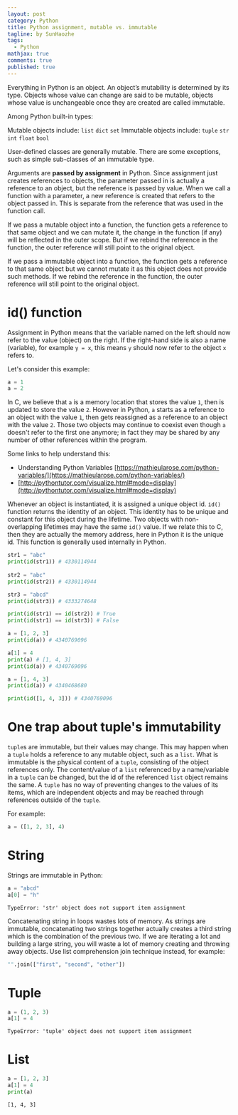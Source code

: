 ```yaml
---
layout: post
category: Python  
title: Python assignment, mutable vs. immutable
tagline: by SunHaozhe
tags: 
  - Python 
mathjax: true
comments: true
published: true
---
```




Everything in Python is an object. An object’s mutability is determined by its type. Objects whose value can change are said to be mutable, objects whose value is unchangeable once they are created are called immutable. 

Among Python built-in types:

Mutable objects include: `list` `dict` `set`
Immutable objects include: `tuple` `str` `int` `float` `bool`

User-defined classes are generally mutable. There are some exceptions, such as simple sub-classes of an immutable type. 


Arguments are **passed by assignment** in Python. Since assignment just creates references to objects, the parameter passed in is actually a reference to an object, but the reference is passed by value. When we call a function with a parameter, a new reference is created that refers to the object passed in. This is separate from the reference that was used in the function call. 

If we pass a mutable object into a function, the function gets a reference to that same object and we can mutate it, the change in the function (if any) will be reflected in the outer scope. But if we rebind the reference in the function, the outer reference will still point to the original object. 

If we pass a immutable object into a function, the function gets a reference to that same object but we cannot mutate it as this object does not provide such methods. If we rebind the reference in the function, the outer reference will still point to the original object. 




# id() function 

Assignment in Python means that the variable named on the left should now refer to the value (object) on the right. If the right-hand side is also a name (variable), for example `y = x`, this means `y` should now refer to the object `x` refers to. 

Let's consider this example:

```python
a = 1
a = 2
```

In C, we believe that `a` is a memory location that stores the value `1`, then is updated to store the value `2`. However in Python, `a` starts as a reference to an object with the value `1`, then gets reassigned as a reference to an object with the value `2`. Those two objects may continue to coexist even though `a` doesn't refer to the first one anymore; in fact they may be shared by any number of other references within the program.


Some links to help understand this:

* Understanding Python Variables [https://mathieularose.com/python-variables/](https://mathieularose.com/python-variables/)
* [http://pythontutor.com/visualize.html#mode=display](http://pythontutor.com/visualize.html#mode=display)


Whenever an object is instantiated, it is assigned a unique object id. `id()` function returns the identity of an object. This identity has to be unique and constant for this object during the lifetime. Two objects with non-overlapping lifetimes may have the same `id()` value. If we relate this to C, then they are actually the memory address, here in Python it is the unique id. This function is generally used internally in Python. 

```python
str1 = "abc"
print(id(str1)) # 4330114944
  
str2 = "abc"
print(id(str2)) # 4330114944

str3 = "abcd"
print(id(str3)) # 4333274648

print(id(str1) == id(str2)) # True
print(id(str1) == id(str3)) # False
```

```python
a = [1, 2, 3]
print(id(a)) # 4340769096

a[1] = 4
print(a) # [1, 4, 3]
print(id(a)) # 4340769096

a = [1, 4, 3]
print(id(a)) # 4340468680

print(id([1, 4, 3])) # 4340769096
```

# One trap about tuple's immutability

`tuple`s are immutable, but their values may change. This may happen when a `tuple` holds a reference to any mutable object, such as a `list`. What is immutable is the physical content of a `tuple`, consisting of the object references only. The content/value of a `list` referenced by a name/variable in a `tuple` can be changed, but the id of the referenced `list` object remains the same. A `tuple` has no way of preventing changes to the values of its items, which are independent objects and may be reached through references outside of the `tuple`. 

For example:

```python
a = ([1, 2, 3], 4) 
```



# String 

Strings are immutable in Python:

```python
a = "abcd"
a[0] = "h"
```

```
TypeError: 'str' object does not support item assignment
```

Concatenating string in loops wastes lots of memory. As strings are immutable, concatenating two strings together actually creates a third string which is the combination of the previous two. If we are iterating a lot and building a large string, you will waste a lot of memory creating and throwing away objects. Use list comprehension join technique instead, for example:

```python
"".join(["first", "second", "other"])
```

# Tuple

```python
a = (1, 2, 3)
a[1] = 4
```

```
TypeError: 'tuple' object does not support item assignment
```

# List

```python
a = [1, 2, 3]
a[1] = 4
print(a)
```

```
[1, 4, 3]
```












